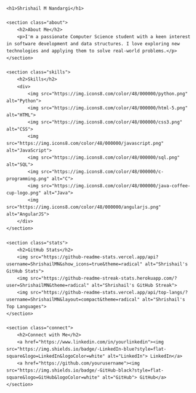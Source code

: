<!DOCTYPE html>
<html lang="en">
<head>
    <meta charset="UTF-8">
    <meta name="viewport" content="width=device-width, initial-scale=1.0">
    <title>Shrishail M Nandargi - GitHub Profile</title>
    <style>
        body {
            font-family: Arial, sans-serif;
            line-height: 1.6;
            margin: 20px;
        }
        h1 {
            color: #333;
            font-size: 2.5em;
            text-align: center;
            margin-top: 20px;
            animation: colorchange 5s infinite alternate;
        }
        h2 {
            color: #444;
        }
        @keyframes colorchange {
            0% {
                color: #ff4b5c;
            }
            25% {
                color: #ff9a76;
            }
            50% {
                color: #fddb3a;
            }
            75% {
                color: #36f1cd;
            }
            100% {
                color: #845ec2;
            }
        }
        .skills img {
            width: 50px;
            height: 50px;
            margin: 10px;
        }
        .stats img {
            max-width: 100%;
        }
        .connect a {
            margin-right: 10px;
            text-decoration: none;
            color: #0073b1;
        }
        .connect img {
            vertical-align: middle;
            margin-right: 5px;
        }
    </style>
</head>
<body>

    <h1>Shrishail M Nandargi</h1>

    <section class="about">
        <h2>About Me</h2>
        <p>I'm a passionate Computer Science student with a keen interest in software development and data structures. I love exploring new technologies and applying them to solve real-world problems.</p>
    </section>

    <section class="skills">
        <h2>Skills</h2>
        <div>
            <img src="https://img.icons8.com/color/48/000000/python.png" alt="Python">
            <img src="https://img.icons8.com/color/48/000000/html-5.png" alt="HTML">
            <img src="https://img.icons8.com/color/48/000000/css3.png" alt="CSS">
            <img src="https://img.icons8.com/color/48/000000/javascript.png" alt="JavaScript">
            <img src="https://img.icons8.com/color/48/000000/sql.png" alt="SQL">
            <img src="https://img.icons8.com/color/48/000000/c-programming.png" alt="C">
            <img src="https://img.icons8.com/color/48/000000/java-coffee-cup-logo.png" alt="Java">
            <img src="https://img.icons8.com/color/48/000000/angularjs.png" alt="AngularJS">
        </div>
    </section>

    <section class="stats">
        <h2>GitHub Stats</h2>
        <img src="https://github-readme-stats.vercel.app/api?username=ShrishailMN&show_icons=true&theme=radical" alt="Shrishail's GitHub Stats">
        <img src="https://github-readme-streak-stats.herokuapp.com/?user=ShrishailMN&theme=radical" alt="Shrishail's GitHub Streak">
        <img src="https://github-readme-stats.vercel.app/api/top-langs/?username=ShrishailMN&layout=compact&theme=radical" alt="Shrishail's Top Languages">
    </section>

    <section class="connect">
        <h2>Connect with Me</h2>
        <a href="https://www.linkedin.com/in/yourlinkedin"><img src="https://img.shields.io/badge/-LinkedIn-blue?style=flat-square&logo=LinkedIn&logoColor=white" alt="LinkedIn"> LinkedIn</a>
        <a href="https://github.com/yourusername"><img src="https://img.shields.io/badge/-GitHub-black?style=flat-square&logo=GitHub&logoColor=white" alt="GitHub"> GitHub</a>
    </section>

</body>
</html>
